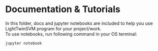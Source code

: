 # Documentation & Tutorials
In this folder, docs and jupyter notebooks are included to help you use LightTwinSVM program for your project/work. <br />
To use notebooks, run following command in your OS terminal:
```
jupyter notebook
```
